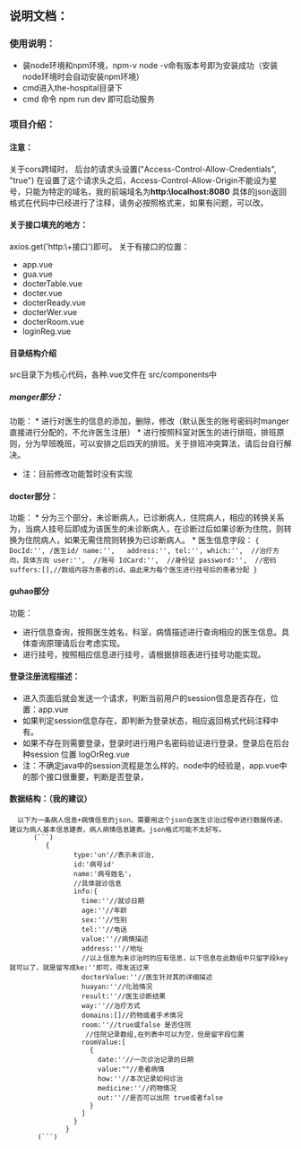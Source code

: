## 说明文档：

### 使用说明：
* 装node环境和npm环境，npm-v node -v命有版本号即为安装成功（安装node环境时会自动安装npm环境）
* cmd进入the-hospital目录下
* cmd 命令 npm run dev 即可启动服务

### 项目介绍：

#### 注意：
关于cors跨域时，
后台的请求头设置("Access-Control-Allow-Credentials", "true")
在设置了这个请求头之后，Access-Control-Allow-Origin不能设为星号，只能为特定的域名，我的前端域名为**http:\\localhost:8080**
具体的json返回格式在代码中已经进行了注释，请务必按照格式来，如果有问题，可以改。

#### 关于接口填充的地方：
axios.get('http:\\+接口')即可。
关于有接口的位置：
* app.vue
* gua.vue
* docterTable.vue
* docter.vue
* docterReady.vue
* docterWer.vue
* docterRoom.vue
* loginReg.vue

#### 目录结构介绍
src目录下为核心代码，各种.vue文件在 src/components中

##### manger部分：
功能：
    * 进行对医生的信息的添加，删除，修改（默认医生的账号密码时manger直接进行分配的，不允许医生注册）
    * 进行按照科室对医生的进行排班，排班原则，分为早班晚班，可以安排之后四天的排班。关于排班冲突算法，请后台自行解决。
* 注：目前修改功能暂时没有实现

#### docter部分：
功能：
    * 分为三个部分，未诊断病人，已诊断病人，住院病人，相应的转换关系为，当病人挂号后即成为该医生的未诊断病人，在诊断过后如果诊断为住院，则转换为住院病人，如果无需住院则转换为已诊断病人。
    * 医生信息字段：
    ```
       {
                    DocId:'', /医生id/
                    name:'',  
                    address:'',
                    tel:'',
                    which:'',  //治疗方向，具体方向
                    user:'',  //账号
                    IdCard:'',  //身份证
                    password:'',  //密码
                    suffers:[],//数组内容为患者的id，由此来为每个医生进行挂号后的患者分配
           }
    ```
####  guhao部分
功能：
  * 进行信息查询，按照医生姓名，科室，病情描述进行查询相应的医生信息。具体查询原理请后台考虑实现。
  * 进行挂号，按照相应信息进行挂号，请根据排班表进行挂号功能实现。
  
#### 登录注册流程描述：
  * 进入页面后就会发送一个请求，判断当前用户的session信息是否存在，位置：app.vue
  * 如果判定session信息存在，即判断为登录状态，相应返回格式代码注释中有。
  * 如果不存在则需要登录，登录时进行用户名密码验证进行登录，登录后在后台种session 位置 logOrReg.vue
  * 注：不确定java中的session流程是怎么样的，node中的经验是，app.vue中的那个接口很重要，判断是否登录，
  
####  数据结构：（我的建议）
      以下为一条病人信息+病情信息的json，需要用这个json在医生诊治过程中进行数据传递，建议为病人基本信息建表，病人病情信息建表。json格式可能不太好写。
          (```)
             {
                    type:'un'//表示未诊治,
                    id:'病号id'
                    name:'病号姓名'，
                    //具体就诊信息
                    info:{
                      time:''//就诊日期
                      age:''//年龄
                      sex:''//性别
                      tel:''//电话
                      value:''//病情描述
                      address:''//地址
                      //以上信息为未诊治时的应有信息，以下信息在此数组中只留字段key就可以了，就是留写成ke:''即可，得发送过来
                      docterValue:''//医生针对其的详细描述
                      huayan:''//化验情况
                      result:''//医生诊断结果
                      way:''//治疗方式
                      domains:[]//药物或者手术情况
                      room:''//true或false 是否住院
                       //住院记录数组,在列表中可以为空，但是留字段位置
                      roomValue:[
                        {
                          date:''//一次诊治记录的日期
                          value:""//患者病情
                          how:''//本次记录如何诊治
                          medicine:''//药物情况
                          out:''//是否可以出院 true或者false
                        }
                      ]
                    }
                  }
           (```)

